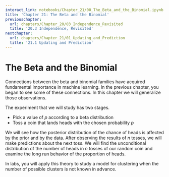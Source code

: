 ```yaml
---
interact_link: notebooks/Chapter_21/00_The_Beta_and_the_Binomial.ipynb
title: 'Chapter 21: The Beta and the Binomial'
previouschapter:
  url: chapters/Chapter_20/03_Independence_Revisited
  title: '20.3 Independence, Revisited'
nextchapter:
  url: chapters/Chapter_21/01_Updating_and_Prediction
  title: '21.1 Updating and Prediction'
---
```


# The Beta and the Binomial #

Connections between the beta and binomial families have acquired fundamental importance in machine learning. In the previous chapter, you began to see some of these connections. In this chapter we will generalize those observations.

The experiment that we will study has two stages.
- Pick a value of $p$ according to a beta distribution
- Toss a coin that lands heads with the chosen probability $p$

We will see how the posterior distribution of the chance of heads is affected by the prior and by the data. After observing the results of $n$ tosses, we will make predictions about the next toss. We will find the unconditional distribution of the number of heads in $n$ tosses of our random coin and examine the long run behavior of the proportion of heads.

In labs, you will apply this theory to study a model for clustering when the number of possible clusters is not known in advance.
